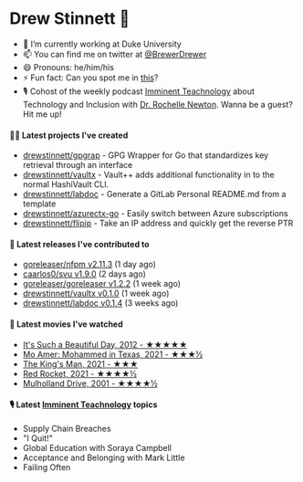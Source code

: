
# Drew Stinnett 👋

- 🔭 I’m currently working at Duke University
- 📫 You can find me on twitter at [@BrewerDrewer](https://twitter.com/BrewerDrewer)
- 😄 Pronouns: he/him/his
- ⚡ Fun fact: Can you spot me in [this](https://www.youtube.com/watch?v=oL9WnB0qHBA)?
- 🎙 Cohost of the weekly podcast [Imminent Teachnology](https://podcast.imminentteachnology.com/) about Technology and Inclusion with [Dr. Rochelle Newton](https://www.linkedin.com/in/drrochellenewton/). Wanna be a guest? Hit me up!

#### 👨‍💻 Latest projects I've created
- [drewstinnett/gpgrap](https://github.com/drewstinnett/gpgrap) - GPG Wrapper for Go that standardizes key retrieval through an interface
- [drewstinnett/vaultx](https://github.com/drewstinnett/vaultx) - Vault&#43;&#43; adds additional functionality in to the normal HashiVault CLI.
- [drewstinnett/labdoc](https://github.com/drewstinnett/labdoc) - Generate a GitLab Personal README.md from a template
- [drewstinnett/azurectx-go](https://github.com/drewstinnett/azurectx-go) - Easily switch between Azure subscriptions
- [drewstinnett/flipip](https://github.com/drewstinnett/flipip) - Take an IP address and quickly get the reverse PTR

#### 🚀 Latest releases I've contributed to
- [goreleaser/nfpm v2.11.3](https://github.com/goreleaser/nfpm/releases/tag/v2.11.3) (1 day ago)
- [caarlos0/svu v1.9.0](https://github.com/caarlos0/svu/releases/tag/v1.9.0) (2 days ago)
- [goreleaser/goreleaser v1.2.2](https://github.com/goreleaser/goreleaser/releases/tag/v1.2.2) (1 week ago)
- [drewstinnett/vaultx v0.1.0](https://github.com/drewstinnett/vaultx/releases/tag/v0.1.0) (1 week ago)
- [drewstinnett/labdoc v0.1.4](https://github.com/drewstinnett/labdoc/releases/tag/v0.1.4) (3 weeks ago)

#### 🍿 Latest movies I've watched
- [It&#39;s Such a Beautiful Day, 2012 - ★★★★★](https://letterboxd.com/mondodrew/film/its-such-a-beautiful-day/1/)
- [Mo Amer: Mohammed in Texas, 2021 - ★★★½](https://letterboxd.com/mondodrew/film/mo-amer-mohammed-in-texas/)
- [The King&#39;s Man, 2021 - ★★★](https://letterboxd.com/mondodrew/film/the-kings-man/)
- [Red Rocket, 2021 - ★★★★½](https://letterboxd.com/mondodrew/film/red-rocket-2021/)
- [Mulholland Drive, 2001 - ★★★★½](https://letterboxd.com/mondodrew/film/mulholland-drive/)

#### 🎙 Latest [Imminent Teachnology](https://podcast.imminentteachnology.com/) topics
- Supply Chain Breaches
- &#34;I Quit!&#34;
- Global Education with Soraya Campbell
- Acceptance and Belonging with Mark Little
- Failing Often